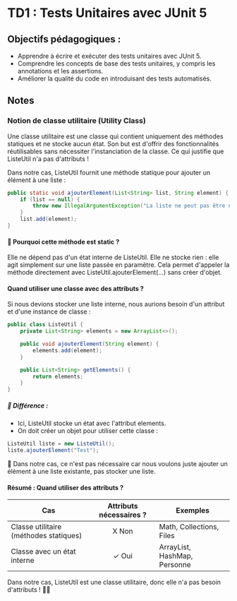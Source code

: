 # TD1 : Tests Unitaires avec JUnit 5

## Objectifs pédagogiques :

- Apprendre à écrire et exécuter des tests unitaires avec JUnit 5.
- Comprendre les concepts de base des tests unitaires, y compris les annotations et les assertions.
- Améliorer la qualité du code en introduisant des tests automatisés.

## Notes

### Notion de classe utilitaire (Utility Class)
Une classe utilitaire est une classe qui contient uniquement des méthodes statiques et ne stocke aucun état. 
Son but est d'offrir des fonctionnalités réutilisables sans nécessiter l'instanciation de la classe.
Ce qui justifie que ListeUtil n'a pas d'attributs !

Dans notre cas, ListeUtil fournit une méthode statique pour ajouter un élément à une liste :

```java
public static void ajouterElement(List<String> list, String element) {
    if (list == null) {
        throw new IllegalArgumentException("La liste ne peut pas être null.");
    }
    list.add(element);
}
```
#### 📌 Pourquoi cette méthode est static ?

Elle ne dépend pas d'un état interne de ListeUtil.
Elle ne stocke rien : elle agit simplement sur une liste passée en paramètre.
Cela permet d'appeler la méthode directement avec ListeUtil.ajouterElement(...) sans créer d'objet.

#### Quand utiliser une classe avec des attributs ?
Si nous devions stocker une liste interne, nous aurions besoin d'un attribut et d'une instance de classe :

```java
public class ListeUtil {
    private List<String> elements = new ArrayList<>();

    public void ajouterElement(String element) {
        elements.add(element);
    }

    public List<String> getElements() {
        return elements;
    }
}
```

##### 📌 Différence :

- Ici, ListeUtil stocke un état avec l'attribut elements.
- On doit créer un objet pour utiliser cette classe :
```java
ListeUtil liste = new ListeUtil();
liste.ajouterElement("Test");
```

🔴 Dans notre cas, ce n'est pas nécessaire car nous voulons juste ajouter un élément à une liste existante, pas stocker une liste.

#### Résumé : Quand utiliser des attributs ?

| Cas | Attributs nécessaires ? | Exemples |
| --- | :-------------------: | --- |
| Classe utilitaire (méthodes statiques) | X Non | Math, Collections, Files |
| Classe avec un état interne | ✓ Oui | ArrayList, HashMap, Personne |

Dans notre cas, ListeUtil est une classe utilitaire, donc elle n'a pas besoin d'attributs ! 🚀✅

